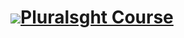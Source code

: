 # <a href="http://www.pluralsight.com/"><img src="https://www.google.com/images/branding/googlelogo/2x/googlelogo_color_272x92dp.png" />Pluralsght Course</a>

